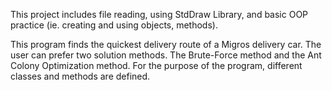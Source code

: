 This project includes file reading, using StdDraw Library, and basic OOP practice (ie. creating and using objects, methods).

This program finds the quickest delivery route of a Migros delivery car.
The user can prefer two solution methods. The Brute-Force method and the Ant Colony Optimization method.
For the purpose of the program, different classes and methods are defined.

